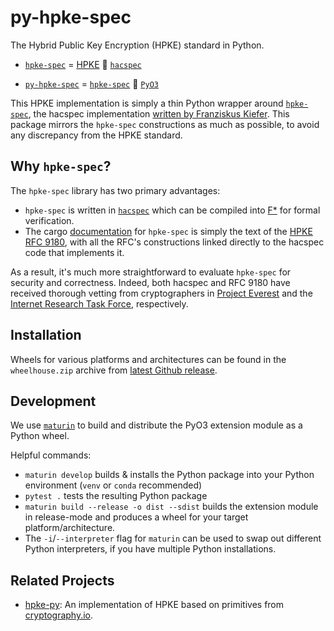 py-hpke-spec
===============
The Hybrid Public Key Encryption (HPKE) standard in Python.

- [`hpke-spec`](https://github.com/cryspen/hpke-spec) = [HPKE](https://blog.cloudflare.com/hybrid-public-key-encryption/) :handshake: [`hacspec`](https://hacspec.github.io)

- [`py-hpke-spec`](https://github.com/capeprivacy/py-hpke-spec) = [`hpke-spec`](https://github.com/cryspen/hpke-spec) :handshake: [`PyO3`](https://github.com/PyO3/pyo3)


This HPKE implementation is simply a thin Python wrapper around [`hpke-spec`](https://github.com/cryspen/hpke-spec), the hacspec implementation [written by Franziskus Kiefer](https://www.franziskuskiefer.de/p/tldr-hybrid-public-key-encryption/). This package mirrors the `hpke-spec` constructions as much as possible, to avoid any discrepancy from the HPKE standard.

## Why `hpke-spec`?

The `hpke-spec` library has two primary advantages:
- `hpke-spec` is written in [`hacspec`](https://hacspec.github.io/) which can be compiled into [F*](https://www.fstar-lang.org/) for formal verification.
- The cargo [documentation](https://tech.cryspen.com/hpke-spec/hpke/index.html) for `hpke-spec` is simply the text of the [HPKE RFC 9180](https://datatracker.ietf.org/doc/rfc9180/), with all the RFC's constructions linked directly to the hacspec code that implements it.

As a result, it's much more straightforward to evaluate `hpke-spec` for security and correctness. Indeed, both hacspec and RFC 9180 have received thorough vetting from cryptographers in [Project Everest](https://project-everest.github.io) and the [Internet Research Task Force](https://datatracker.ietf.org/doc/rfc9180/), respectively.

## Installation
Wheels for various platforms and architectures can be found in the `wheelhouse.zip` archive from [latest Github release](https://github.com/capeprivacy/py-hpke-spec/releases).

## Development

We use [`maturin`](https://github.com/PyO3/maturin) to build and distribute the PyO3 extension module as a Python wheel. 

Helpful commands:
- `maturin develop` builds & installs the Python package into your Python environment (`venv` or `conda` recommended)
- `pytest .` tests the resulting Python package
- `maturin build --release -o dist --sdist` builds the extension module in release-mode and produces a wheel for your target platform/architecture.
- The `-i`/`--interpreter` flag for `maturin` can be used to swap out different Python interpreters, if you have multiple Python installations.

## Related Projects
- [hpke-py](https://github.com/ctz/hpke-py): An implementation of HPKE based on primitives from [cryptography.io](https://cryptography.io).
